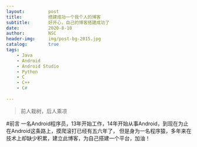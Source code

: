 ```yaml
---
layout:         post
title:          搭建成功一个我个人的博客
subtitle:       好开心，自己的博客搭建成功了
date:           2020-8-18
author:         NSC
header-img:     img/post-bg-2015.jpg
catalog:        true
tags:
    - Java
    - Android
    - Android Studio
    - Python
    - C
    - C++
    - C#
    
---
```


>前人栽树，后人乘凉

#前言
一名Android程序员，13年开始工作，14年开始从事Android，到现在为止在Android这条路上，摸爬滚打已经有五六年了，
但是身为一名程序猿，多年来在技术上却缺少积累，建立此博客，为自己搭建一个平台，加油！
